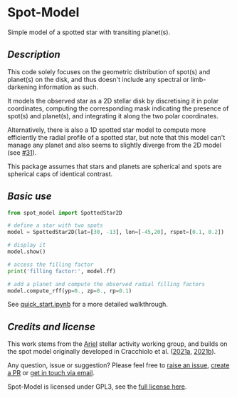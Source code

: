# Spot-Model

Simple model of a spotted star with transiting planet(s). 

## *Description*

This code solely focuses on the geometric distribution of spot(s) and planet(s) on the disk, and thus doesn't include any spectral or limb-darkening information as such.

It models the observed star as a 2D stellar disk by discretising it in polar coordinates, computing the corresponding mask indicating the presence of spot(s) and planet(s), and integrating it along the two polar coordinates.

Alternatively, there is also a 1D spotted star model to compute more efficiently the radial profile of a spotted star, but note that this model can't manage any planet and also seems to slightly diverge from the 2D model (see [#31](https://github.com/ucl-exoplanets/spot-model/issues/31)).

This package assumes that stars and planets are spherical and spots are spherical caps of identical contrast.

## *Basic use*

```python
from spot_model import SpottedStar2D

# define a star with two spots
model = SpottedStar2D(lat=[30, -13], lon=[-45,20], rspot=[0.1, 0.2])

# display it
model.show()

# access the filling factor
print('filling factor:', model.ff)

# add a planet and compute the observed radial filling factors
model.compute_rff(yp=0., zp=0., rp=0.1)

```

See [quick_start.ipynb](https://github.com/ucl-exoplanets/spot-model/blob/main/quick_start.ipynb) for a more detailed walkthrough.

## *Credits and license*

This work stems from the [Ariel](https://arielmission.space/) stellar activity working group, and builds on the spot model originally developed in Cracchiolo et al. ([2021a](https://arxiv.org/abs/2108.12526), [2021b](https://arxiv.org/abs/2108.12526)).

Any question, issue or suggestion? Please feel free to [raise an issue](https://github.com/ucl-exoplanets/spot-model/issues), [create a PR](https://github.com/ucl-exoplanets/spot-model/pulls) or [get in touch via email](mario.morvan@ucl.ac.uk).

Spot-Model is licensed under GPL3, see the [full license here](https://github.com/ucl-exoplanets/spot-model/blob/main/LICENSE.md).
